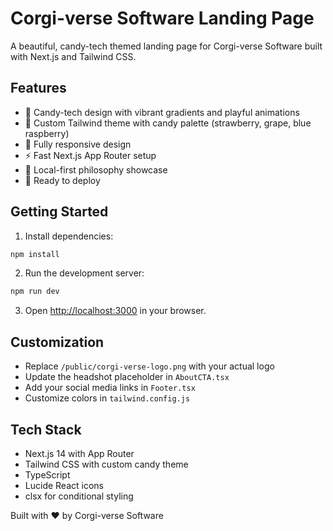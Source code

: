 # Corgi-verse Software Landing Page

A beautiful, candy-tech themed landing page for Corgi-verse Software built with Next.js and Tailwind CSS.

## Features

- 🍭 Candy-tech design with vibrant gradients and playful animations
- 🎨 Custom Tailwind theme with candy palette (strawberry, grape, blue raspberry)
- 📱 Fully responsive design
- ⚡ Fast Next.js App Router setup
- 🎯 Local-first philosophy showcase
- 🚀 Ready to deploy

## Getting Started

1. Install dependencies:
```bash
npm install
```

2. Run the development server:
```bash
npm run dev
```

3. Open [http://localhost:3000](http://localhost:3000) in your browser.

## Customization

- Replace `/public/corgi-verse-logo.png` with your actual logo
- Update the headshot placeholder in `AboutCTA.tsx` 
- Add your social media links in `Footer.tsx`
- Customize colors in `tailwind.config.js`

## Tech Stack

- Next.js 14 with App Router
- Tailwind CSS with custom candy theme
- TypeScript
- Lucide React icons
- clsx for conditional styling

Built with ❤️ by Corgi-verse Software

